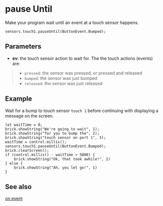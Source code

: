 # pause Until

Make your program wait until an event at a touch sensor happens.

```sig
sensors.touch1.pauseUntil(ButtonEvent.Bumped);
```

## Parameters

* **ev**: the touch sensor action to wait for. The the touch actions (events) are:
> * ``pressed``: the sensor was pressed, or pressed and released
> * ``bumped``: the sensor was just bumped
> * ``released``: the sensor was just released

## Example

Wait for a bump to touch sensor `touch 1` before continuing with displaying a message on the screen.

```blocks
let waitTime = 0;
brick.showString("We're going to wait", 1);
brick.showString("for you to bump the", 2);
brick.showString("touch sensor on port 1", 3);
waitTime = control.millis();
sensors.touch1.pauseUntil(ButtonEvent.Bumped);
brick.clearScreen();
if (control.millis() - waitTime > 5000) {
    brick.showString("Ok, that took awhile!", 1)
} else {
    brick.showString("Ah, you let go!", 1)
}
```

## See also

[on event](/reference/sensors/touch-sensor/on-event)